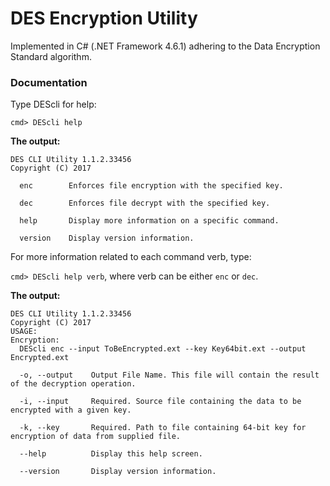 # DES Encryption Utility

Implemented in C# (.NET Framework 4.6.1) adhering to the Data Encryption Standard algorithm.

### Documentation

Type DEScli for help:

`cmd> DEScli help`

**The output:**

```
DES CLI Utility 1.1.2.33456
Copyright (C) 2017

  enc        Enforces file encryption with the specified key.

  dec        Enforces file decrypt with the specified key.

  help       Display more information on a specific command.

  version    Display version information.
```
  
For more information related to each command verb, type:

`cmd> DEScli help verb`, where verb can be either `enc` or `dec`.

**The output:**

```
DES CLI Utility 1.1.2.33456
Copyright (C) 2017
USAGE:
Encryption:
  DEScli enc --input ToBeEncrypted.ext --key Key64bit.ext --output Encrypted.ext

  -o, --output    Output File Name. This file will contain the result of the decryption operation.

  -i, --input     Required. Source file containing the data to be encrypted with a given key.

  -k, --key       Required. Path to file containing 64-bit key for encryption of data from supplied file.

  --help          Display this help screen.

  --version       Display version information.
```